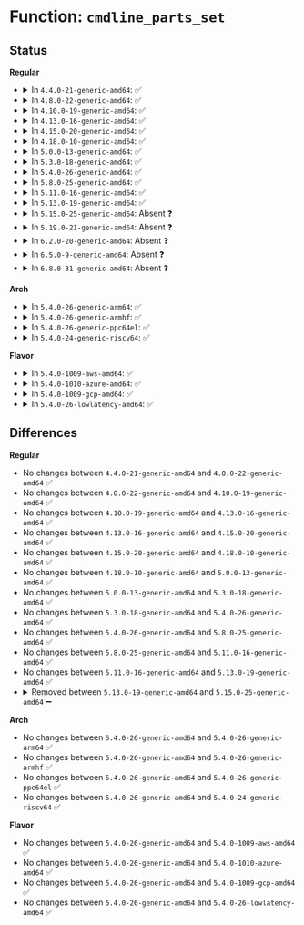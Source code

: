 # Function: <code>cmdline_parts_set</code>

## Status
<b>Regular</b>
<ul>
<li>
<details>
<summary>In <code>4.4.0-21-generic-amd64</code>: ✅</summary>

```c
int cmdline_parts_set(struct cmdline_parts * parts, sector_t disk_size, int slot, int (*)(int, struct cmdline_subpart *, void *) add_part, void * param)
```

```json
{
  "name": "cmdline_parts_set",
  "collision_type": "Unique Global",
  "inline_type": "No",
  "funcs": [
    {
      "addr": 18446744071582935440,
      "name": "cmdline_parts_set",
      "external": true,
      "loc": "block/cmdline-parser.c:225",
      "file": "block/cmdline-parser.c",
      "inline": "seen, unknown",
      "caller_inline": [],
      "caller_func": [
        "block/partitions/cmdline.c:cmdline_partition"
      ]
    }
  ],
  "symbols": [
    {
      "addr": 18446744071582935440,
      "name": "cmdline_parts_set",
      "section": ".text",
      "bind": "STB_GLOBAL",
      "size": 150
    }
  ]
}
```
</details>
</li>
<li>
<details>
<summary>In <code>4.8.0-22-generic-amd64</code>: ✅</summary>

```c
int cmdline_parts_set(struct cmdline_parts * parts, sector_t disk_size, int slot, int (*)(int, struct cmdline_subpart *, void *) add_part, void * param)
```

```json
{
  "name": "cmdline_parts_set",
  "collision_type": "Unique Global",
  "inline_type": "No",
  "funcs": [
    {
      "addr": 18446744071583222816,
      "name": "cmdline_parts_set",
      "external": true,
      "loc": "block/cmdline-parser.c:225",
      "file": "block/cmdline-parser.c",
      "inline": "seen, unknown",
      "caller_inline": [],
      "caller_func": [
        "block/partitions/cmdline.c:cmdline_partition"
      ]
    }
  ],
  "symbols": [
    {
      "addr": 18446744071583222816,
      "name": "cmdline_parts_set",
      "section": ".text",
      "bind": "STB_GLOBAL",
      "size": 154
    }
  ]
}
```
</details>
</li>
<li>
<details>
<summary>In <code>4.10.0-19-generic-amd64</code>: ✅</summary>

```c
int cmdline_parts_set(struct cmdline_parts * parts, sector_t disk_size, int slot, int (*)(int, struct cmdline_subpart *, void *) add_part, void * param)
```

```json
{
  "name": "cmdline_parts_set",
  "collision_type": "Unique Global",
  "inline_type": "No",
  "funcs": [
    {
      "addr": 18446744071583328800,
      "name": "cmdline_parts_set",
      "external": true,
      "loc": "block/cmdline-parser.c:225",
      "file": "block/cmdline-parser.c",
      "inline": "seen, unknown",
      "caller_inline": [],
      "caller_func": [
        "block/partitions/cmdline.c:cmdline_partition"
      ]
    }
  ],
  "symbols": [
    {
      "addr": 18446744071583328800,
      "name": "cmdline_parts_set",
      "section": ".text",
      "bind": "STB_GLOBAL",
      "size": 154
    }
  ]
}
```
</details>
</li>
<li>
<details>
<summary>In <code>4.13.0-16-generic-amd64</code>: ✅</summary>

```c
int cmdline_parts_set(struct cmdline_parts * parts, sector_t disk_size, int slot, int (*)(int, struct cmdline_subpart *, void *) add_part, void * param)
```

```json
{
  "name": "cmdline_parts_set",
  "collision_type": "Unique Global",
  "inline_type": "No",
  "funcs": [
    {
      "addr": 18446744071583387424,
      "name": "cmdline_parts_set",
      "external": true,
      "loc": "block/cmdline-parser.c:225",
      "file": "block/cmdline-parser.c",
      "inline": "seen, unknown",
      "caller_inline": [],
      "caller_func": [
        "block/partitions/cmdline.c:cmdline_partition"
      ]
    }
  ],
  "symbols": [
    {
      "addr": 18446744071583387424,
      "name": "cmdline_parts_set",
      "section": ".text",
      "bind": "STB_GLOBAL",
      "size": 145
    }
  ]
}
```
</details>
</li>
<li>
<details>
<summary>In <code>4.15.0-20-generic-amd64</code>: ✅</summary>

```c
int cmdline_parts_set(struct cmdline_parts * parts, sector_t disk_size, int slot, int (*)(int, struct cmdline_subpart *, void *) add_part, void * param)
```

```json
{
  "name": "cmdline_parts_set",
  "collision_type": "Unique Global",
  "inline_type": "No",
  "funcs": [
    {
      "addr": 18446744071583566768,
      "name": "cmdline_parts_set",
      "external": true,
      "loc": "block/cmdline-parser.c:226",
      "file": "block/cmdline-parser.c",
      "inline": "seen, unknown",
      "caller_inline": [],
      "caller_func": [
        "block/partitions/cmdline.c:cmdline_partition"
      ]
    }
  ],
  "symbols": [
    {
      "addr": 18446744071583566768,
      "name": "cmdline_parts_set",
      "section": ".text",
      "bind": "STB_GLOBAL",
      "size": 147
    }
  ]
}
```
</details>
</li>
<li>
<details>
<summary>In <code>4.18.0-10-generic-amd64</code>: ✅</summary>

```c
int cmdline_parts_set(struct cmdline_parts * parts, sector_t disk_size, int slot, int (*)(int, struct cmdline_subpart *, void *) add_part, void * param)
```

```json
{
  "name": "cmdline_parts_set",
  "collision_type": "Unique Global",
  "inline_type": "No",
  "funcs": [
    {
      "addr": 18446744071583782784,
      "name": "cmdline_parts_set",
      "external": true,
      "loc": "block/cmdline-parser.c:226",
      "file": "block/cmdline-parser.c",
      "inline": "seen, unknown",
      "caller_inline": [],
      "caller_func": [
        "block/partitions/cmdline.c:cmdline_partition"
      ]
    }
  ],
  "symbols": [
    {
      "addr": 18446744071583782784,
      "name": "cmdline_parts_set",
      "section": ".text",
      "bind": "STB_GLOBAL",
      "size": 148
    }
  ]
}
```
</details>
</li>
<li>
<details>
<summary>In <code>5.0.0-13-generic-amd64</code>: ✅</summary>

```c
int cmdline_parts_set(struct cmdline_parts * parts, sector_t disk_size, int slot, int (*)(int, struct cmdline_subpart *, void *) add_part, void * param)
```

```json
{
  "name": "cmdline_parts_set",
  "collision_type": "Unique Global",
  "inline_type": "No",
  "funcs": [
    {
      "addr": 18446744071583862848,
      "name": "cmdline_parts_set",
      "external": true,
      "loc": "block/cmdline-parser.c:226",
      "file": "block/cmdline-parser.c",
      "inline": "seen, unknown",
      "caller_inline": [],
      "caller_func": [
        "block/partitions/cmdline.c:cmdline_partition"
      ]
    }
  ],
  "symbols": [
    {
      "addr": 18446744071583862848,
      "name": "cmdline_parts_set",
      "section": ".text",
      "bind": "STB_GLOBAL",
      "size": 148
    }
  ]
}
```
</details>
</li>
<li>
<details>
<summary>In <code>5.3.0-18-generic-amd64</code>: ✅</summary>

```c
int cmdline_parts_set(struct cmdline_parts * parts, sector_t disk_size, int slot, int (*)(int, struct cmdline_subpart *, void *) add_part, void * param)
```

```json
{
  "name": "cmdline_parts_set",
  "collision_type": "Unique Global",
  "inline_type": "No",
  "funcs": [
    {
      "addr": 18446744071584053472,
      "name": "cmdline_parts_set",
      "external": true,
      "loc": "block/cmdline-parser.c:226",
      "file": "block/cmdline-parser.c",
      "inline": "seen, unknown",
      "caller_inline": [],
      "caller_func": [
        "block/partitions/cmdline.c:cmdline_partition"
      ]
    }
  ],
  "symbols": [
    {
      "addr": 18446744071584053472,
      "name": "cmdline_parts_set",
      "section": ".text",
      "bind": "STB_GLOBAL",
      "size": 151
    }
  ]
}
```
</details>
</li>
<li>
<details>
<summary>In <code>5.4.0-26-generic-amd64</code>: ✅</summary>

```c
int cmdline_parts_set(struct cmdline_parts * parts, sector_t disk_size, int slot, int (*)(int, struct cmdline_subpart *, void *) add_part, void * param)
```

```json
{
  "name": "cmdline_parts_set",
  "collision_type": "Unique Global",
  "inline_type": "No",
  "funcs": [
    {
      "addr": 18446744071584175984,
      "name": "cmdline_parts_set",
      "external": true,
      "loc": "block/cmdline-parser.c:226",
      "file": "block/cmdline-parser.c",
      "inline": "seen, unknown",
      "caller_inline": [],
      "caller_func": [
        "block/partitions/cmdline.c:cmdline_partition"
      ]
    }
  ],
  "symbols": [
    {
      "addr": 18446744071584175984,
      "name": "cmdline_parts_set",
      "section": ".text",
      "bind": "STB_GLOBAL",
      "size": 151
    }
  ]
}
```
</details>
</li>
<li>
<details>
<summary>In <code>5.8.0-25-generic-amd64</code>: ✅</summary>

```c
int cmdline_parts_set(struct cmdline_parts * parts, sector_t disk_size, int slot, int (*)(int, struct cmdline_subpart *, void *) add_part, void * param)
```

```json
{
  "name": "cmdline_parts_set",
  "collision_type": "Unique Global",
  "inline_type": "No",
  "funcs": [
    {
      "addr": 18446744071584570912,
      "name": "cmdline_parts_set",
      "external": true,
      "loc": "block/cmdline-parser.c:226",
      "file": "block/cmdline-parser.c",
      "inline": "seen, unknown",
      "caller_inline": [],
      "caller_func": [
        "block/partitions/cmdline.c:cmdline_partition"
      ]
    }
  ],
  "symbols": [
    {
      "addr": 18446744071584570912,
      "name": "cmdline_parts_set",
      "section": ".text",
      "bind": "STB_GLOBAL",
      "size": 151
    }
  ]
}
```
</details>
</li>
<li>
<details>
<summary>In <code>5.11.0-16-generic-amd64</code>: ✅</summary>

```c
int cmdline_parts_set(struct cmdline_parts * parts, sector_t disk_size, int slot, int (*)(int, struct cmdline_subpart *, void *) add_part, void * param)
```

```json
{
  "name": "cmdline_parts_set",
  "collision_type": "Unique Global",
  "inline_type": "No",
  "funcs": [
    {
      "addr": 18446744071584689200,
      "name": "cmdline_parts_set",
      "external": true,
      "loc": "block/cmdline-parser.c:226",
      "file": "block/cmdline-parser.c",
      "inline": "seen, unknown",
      "caller_inline": [],
      "caller_func": [
        "block/partitions/cmdline.c:cmdline_partition"
      ]
    }
  ],
  "symbols": [
    {
      "addr": 18446744071584689200,
      "name": "cmdline_parts_set",
      "section": ".text",
      "bind": "STB_GLOBAL",
      "size": 151
    }
  ]
}
```
</details>
</li>
<li>
<details>
<summary>In <code>5.13.0-19-generic-amd64</code>: ✅</summary>

```c
int cmdline_parts_set(struct cmdline_parts * parts, sector_t disk_size, int slot, int (*)(int, struct cmdline_subpart *, void *) add_part, void * param)
```

```json
{
  "name": "cmdline_parts_set",
  "collision_type": "Unique Global",
  "inline_type": "No",
  "funcs": [
    {
      "addr": 18446744071584717376,
      "name": "cmdline_parts_set",
      "external": true,
      "loc": "block/cmdline-parser.c:226",
      "file": "block/cmdline-parser.c",
      "inline": "seen, unknown",
      "caller_inline": [],
      "caller_func": [
        "block/partitions/cmdline.c:cmdline_partition"
      ]
    }
  ],
  "symbols": [
    {
      "addr": 18446744071584717376,
      "name": "cmdline_parts_set",
      "section": ".text",
      "bind": "STB_GLOBAL",
      "size": 151
    }
  ]
}
```
</details>
</li>
<li>
<details>
<summary>In <code>5.15.0-25-generic-amd64</code>: Absent ❓</summary>

```json
{
  "name": "cmdline_parts_set",
  "collision_type": "Unique Static",
  "inline_type": "Full",
  "funcs": [
    {
      "addr": 18446744071585040968,
      "name": "cmdline_parts_set",
      "external": false,
      "loc": "block/partitions/cmdline.c:281",
      "file": "block/partitions/cmdline.c",
      "inline": "not declared, inlined",
      "caller_inline": [
        "block/partitions/cmdline.c:cmdline_partition"
      ],
      "caller_func": []
    }
  ],
  "symbols": []
}
```
</details>
</li>
<li>
<details>
<summary>In <code>5.19.0-21-generic-amd64</code>: Absent ❓</summary>

```json
{
  "name": "cmdline_parts_set",
  "collision_type": "Unique Static",
  "inline_type": "Full",
  "funcs": [
    {
      "addr": 18446744071585759416,
      "name": "cmdline_parts_set",
      "external": false,
      "loc": "block/partitions/cmdline.c:281",
      "file": "block/partitions/cmdline.c",
      "inline": "not declared, inlined",
      "caller_inline": [
        "block/partitions/cmdline.c:cmdline_partition"
      ],
      "caller_func": []
    }
  ],
  "symbols": []
}
```
</details>
</li>
<li>
<details>
<summary>In <code>6.2.0-20-generic-amd64</code>: Absent ❓</summary>

```json
{
  "name": "cmdline_parts_set",
  "collision_type": "Unique Static",
  "inline_type": "Full",
  "funcs": [
    {
      "addr": 18446744071586541567,
      "name": "cmdline_parts_set",
      "external": false,
      "loc": "block/partitions/cmdline.c:281",
      "file": "block/partitions/cmdline.c",
      "inline": "not declared, inlined",
      "caller_inline": [
        "block/partitions/cmdline.c:cmdline_partition"
      ],
      "caller_func": []
    }
  ],
  "symbols": []
}
```
</details>
</li>
<li>
<details>
<summary>In <code>6.5.0-9-generic-amd64</code>: Absent ❓</summary>

```json
{
  "name": "cmdline_parts_set",
  "collision_type": "Unique Static",
  "inline_type": "Full",
  "funcs": [
    {
      "addr": 18446744071586791867,
      "name": "cmdline_parts_set",
      "external": false,
      "loc": "block/partitions/cmdline.c:281",
      "file": "block/partitions/cmdline.c",
      "inline": "not declared, inlined",
      "caller_inline": [
        "block/partitions/cmdline.c:cmdline_partition"
      ],
      "caller_func": []
    }
  ],
  "symbols": []
}
```
</details>
</li>
<li>
<details>
<summary>In <code>6.8.0-31-generic-amd64</code>: Absent ❓</summary>

```json
{
  "name": "cmdline_parts_set",
  "collision_type": "Unique Static",
  "inline_type": "Full",
  "funcs": [
    {
      "addr": 18446744071587068699,
      "name": "cmdline_parts_set",
      "external": false,
      "loc": "block/partitions/cmdline.c:277",
      "file": "block/partitions/cmdline.c",
      "inline": "not declared, inlined",
      "caller_inline": [
        "block/partitions/cmdline.c:cmdline_partition"
      ],
      "caller_func": []
    }
  ],
  "symbols": []
}
```
</details>
</li>
</ul>
<b>Arch</b>
<ul>
<li>
<details>
<summary>In <code>5.4.0-26-generic-arm64</code>: ✅</summary>

```c
int cmdline_parts_set(struct cmdline_parts * parts, sector_t disk_size, int slot, int (*)(int, struct cmdline_subpart *, void *) add_part, void * param)
```

```json
{
  "name": "cmdline_parts_set",
  "collision_type": "Unique Global",
  "inline_type": "No",
  "funcs": [
    {
      "addr": 18446603336496040160,
      "name": "cmdline_parts_set",
      "external": true,
      "loc": "block/cmdline-parser.c:226",
      "file": "block/cmdline-parser.c",
      "inline": "seen, unknown",
      "caller_inline": [],
      "caller_func": [
        "block/partitions/cmdline.c:cmdline_partition"
      ]
    }
  ],
  "symbols": [
    {
      "addr": 18446603336496040160,
      "name": "cmdline_parts_set",
      "section": ".text",
      "bind": "STB_GLOBAL",
      "size": 196
    }
  ]
}
```
</details>
</li>
<li>
<details>
<summary>In <code>5.4.0-26-generic-armhf</code>: ✅</summary>

```c
int cmdline_parts_set(struct cmdline_parts * parts, sector_t disk_size, int slot, int (*)(int, struct cmdline_subpart *, void *) add_part, void * param)
```

```json
{
  "name": "cmdline_parts_set",
  "collision_type": "Unique Global",
  "inline_type": "No",
  "funcs": [
    {
      "addr": 3229369616,
      "name": "cmdline_parts_set",
      "external": true,
      "loc": "block/cmdline-parser.c:226",
      "file": "block/cmdline-parser.c",
      "inline": "seen, unknown",
      "caller_inline": [],
      "caller_func": [
        "block/partitions/cmdline.c:cmdline_partition"
      ]
    }
  ],
  "symbols": [
    {
      "addr": 3229369616,
      "name": "cmdline_parts_set",
      "section": ".text",
      "bind": "STB_GLOBAL",
      "size": 256
    }
  ]
}
```
</details>
</li>
<li>
<details>
<summary>In <code>5.4.0-26-generic-ppc64el</code>: ✅</summary>

```c
int cmdline_parts_set(struct cmdline_parts * parts, sector_t disk_size, int slot, int (*)(int, struct cmdline_subpart *, void *) add_part, void * param)
```

```json
{
  "name": "cmdline_parts_set",
  "collision_type": "Unique Global",
  "inline_type": "No",
  "funcs": [
    {
      "addr": 13835058055290270144,
      "name": "cmdline_parts_set",
      "external": true,
      "loc": "block/cmdline-parser.c:226",
      "file": "block/cmdline-parser.c",
      "inline": "seen, unknown",
      "caller_inline": [],
      "caller_func": [
        "block/partitions/cmdline.c:cmdline_partition"
      ]
    }
  ],
  "symbols": [
    {
      "addr": 13835058055290270144,
      "name": "cmdline_parts_set",
      "section": ".text",
      "bind": "STB_GLOBAL",
      "size": 300
    }
  ]
}
```
</details>
</li>
<li>
<details>
<summary>In <code>5.4.0-24-generic-riscv64</code>: ✅</summary>

```c
int cmdline_parts_set(struct cmdline_parts * parts, sector_t disk_size, int slot, int (*)(int, struct cmdline_subpart *, void *) add_part, void * param)
```

```json
{
  "name": "cmdline_parts_set",
  "collision_type": "Unique Global",
  "inline_type": "No",
  "funcs": [
    {
      "addr": 18446743936275118208,
      "name": "cmdline_parts_set",
      "external": true,
      "loc": "block/cmdline-parser.c:226",
      "file": "block/cmdline-parser.c",
      "inline": "seen, unknown",
      "caller_inline": [],
      "caller_func": [
        "block/partitions/cmdline.c:cmdline_partition"
      ]
    }
  ],
  "symbols": [
    {
      "addr": 18446743936275118208,
      "name": "cmdline_parts_set",
      "section": ".text",
      "bind": "STB_GLOBAL",
      "size": 136
    }
  ]
}
```
</details>
</li>
</ul>
<b>Flavor</b>
<ul>
<li>
<details>
<summary>In <code>5.4.0-1009-aws-amd64</code>: ✅</summary>

```c
int cmdline_parts_set(struct cmdline_parts * parts, sector_t disk_size, int slot, int (*)(int, struct cmdline_subpart *, void *) add_part, void * param)
```

```json
{
  "name": "cmdline_parts_set",
  "collision_type": "Unique Global",
  "inline_type": "No",
  "funcs": [
    {
      "addr": 18446744071584144720,
      "name": "cmdline_parts_set",
      "external": true,
      "loc": "block/cmdline-parser.c:226",
      "file": "block/cmdline-parser.c",
      "inline": "seen, unknown",
      "caller_inline": [],
      "caller_func": [
        "block/partitions/cmdline.c:cmdline_partition"
      ]
    }
  ],
  "symbols": [
    {
      "addr": 18446744071584144720,
      "name": "cmdline_parts_set",
      "section": ".text",
      "bind": "STB_GLOBAL",
      "size": 151
    }
  ]
}
```
</details>
</li>
<li>
<details>
<summary>In <code>5.4.0-1010-azure-amd64</code>: ✅</summary>

```c
int cmdline_parts_set(struct cmdline_parts * parts, sector_t disk_size, int slot, int (*)(int, struct cmdline_subpart *, void *) add_part, void * param)
```

```json
{
  "name": "cmdline_parts_set",
  "collision_type": "Unique Global",
  "inline_type": "No",
  "funcs": [
    {
      "addr": 18446744071584080256,
      "name": "cmdline_parts_set",
      "external": true,
      "loc": "block/cmdline-parser.c:226",
      "file": "block/cmdline-parser.c",
      "inline": "seen, unknown",
      "caller_inline": [],
      "caller_func": [
        "block/partitions/cmdline.c:cmdline_partition"
      ]
    }
  ],
  "symbols": [
    {
      "addr": 18446744071584080256,
      "name": "cmdline_parts_set",
      "section": ".text",
      "bind": "STB_GLOBAL",
      "size": 151
    }
  ]
}
```
</details>
</li>
<li>
<details>
<summary>In <code>5.4.0-1009-gcp-amd64</code>: ✅</summary>

```c
int cmdline_parts_set(struct cmdline_parts * parts, sector_t disk_size, int slot, int (*)(int, struct cmdline_subpart *, void *) add_part, void * param)
```

```json
{
  "name": "cmdline_parts_set",
  "collision_type": "Unique Global",
  "inline_type": "No",
  "funcs": [
    {
      "addr": 18446744071584128480,
      "name": "cmdline_parts_set",
      "external": true,
      "loc": "block/cmdline-parser.c:226",
      "file": "block/cmdline-parser.c",
      "inline": "seen, unknown",
      "caller_inline": [],
      "caller_func": [
        "block/partitions/cmdline.c:cmdline_partition"
      ]
    }
  ],
  "symbols": [
    {
      "addr": 18446744071584128480,
      "name": "cmdline_parts_set",
      "section": ".text",
      "bind": "STB_GLOBAL",
      "size": 151
    }
  ]
}
```
</details>
</li>
<li>
<details>
<summary>In <code>5.4.0-26-lowlatency-amd64</code>: ✅</summary>

```c
int cmdline_parts_set(struct cmdline_parts * parts, sector_t disk_size, int slot, int (*)(int, struct cmdline_subpart *, void *) add_part, void * param)
```

```json
{
  "name": "cmdline_parts_set",
  "collision_type": "Unique Global",
  "inline_type": "No",
  "funcs": [
    {
      "addr": 18446744071584232528,
      "name": "cmdline_parts_set",
      "external": true,
      "loc": "block/cmdline-parser.c:226",
      "file": "block/cmdline-parser.c",
      "inline": "seen, unknown",
      "caller_inline": [],
      "caller_func": [
        "block/partitions/cmdline.c:cmdline_partition"
      ]
    }
  ],
  "symbols": [
    {
      "addr": 18446744071584232528,
      "name": "cmdline_parts_set",
      "section": ".text",
      "bind": "STB_GLOBAL",
      "size": 151
    }
  ]
}
```
</details>
</li>
</ul>

## Differences
<b>Regular</b>
<ul>
<li>
No changes between <code>4.4.0-21-generic-amd64</code> and <code>4.8.0-22-generic-amd64</code> ✅
</li>
<li>
No changes between <code>4.8.0-22-generic-amd64</code> and <code>4.10.0-19-generic-amd64</code> ✅
</li>
<li>
No changes between <code>4.10.0-19-generic-amd64</code> and <code>4.13.0-16-generic-amd64</code> ✅
</li>
<li>
No changes between <code>4.13.0-16-generic-amd64</code> and <code>4.15.0-20-generic-amd64</code> ✅
</li>
<li>
No changes between <code>4.15.0-20-generic-amd64</code> and <code>4.18.0-10-generic-amd64</code> ✅
</li>
<li>
No changes between <code>4.18.0-10-generic-amd64</code> and <code>5.0.0-13-generic-amd64</code> ✅
</li>
<li>
No changes between <code>5.0.0-13-generic-amd64</code> and <code>5.3.0-18-generic-amd64</code> ✅
</li>
<li>
No changes between <code>5.3.0-18-generic-amd64</code> and <code>5.4.0-26-generic-amd64</code> ✅
</li>
<li>
No changes between <code>5.4.0-26-generic-amd64</code> and <code>5.8.0-25-generic-amd64</code> ✅
</li>
<li>
No changes between <code>5.8.0-25-generic-amd64</code> and <code>5.11.0-16-generic-amd64</code> ✅
</li>
<li>
No changes between <code>5.11.0-16-generic-amd64</code> and <code>5.13.0-19-generic-amd64</code> ✅
</li>
<li>
<details>
<summary>Removed between <code>5.13.0-19-generic-amd64</code> and <code>5.15.0-25-generic-amd64</code> ➖</summary>

```c
int cmdline_parts_set(struct cmdline_parts * parts, sector_t disk_size, int slot, int (*)(int, struct cmdline_subpart *, void *) add_part, void * param)
```
</details>
</li>
</ul>
<b>Arch</b>
<ul>
<li>
No changes between <code>5.4.0-26-generic-amd64</code> and <code>5.4.0-26-generic-arm64</code> ✅
</li>
<li>
No changes between <code>5.4.0-26-generic-amd64</code> and <code>5.4.0-26-generic-armhf</code> ✅
</li>
<li>
No changes between <code>5.4.0-26-generic-amd64</code> and <code>5.4.0-26-generic-ppc64el</code> ✅
</li>
<li>
No changes between <code>5.4.0-26-generic-amd64</code> and <code>5.4.0-24-generic-riscv64</code> ✅
</li>
</ul>
<b>Flavor</b>
<ul>
<li>
No changes between <code>5.4.0-26-generic-amd64</code> and <code>5.4.0-1009-aws-amd64</code> ✅
</li>
<li>
No changes between <code>5.4.0-26-generic-amd64</code> and <code>5.4.0-1010-azure-amd64</code> ✅
</li>
<li>
No changes between <code>5.4.0-26-generic-amd64</code> and <code>5.4.0-1009-gcp-amd64</code> ✅
</li>
<li>
No changes between <code>5.4.0-26-generic-amd64</code> and <code>5.4.0-26-lowlatency-amd64</code> ✅
</li>
</ul>
